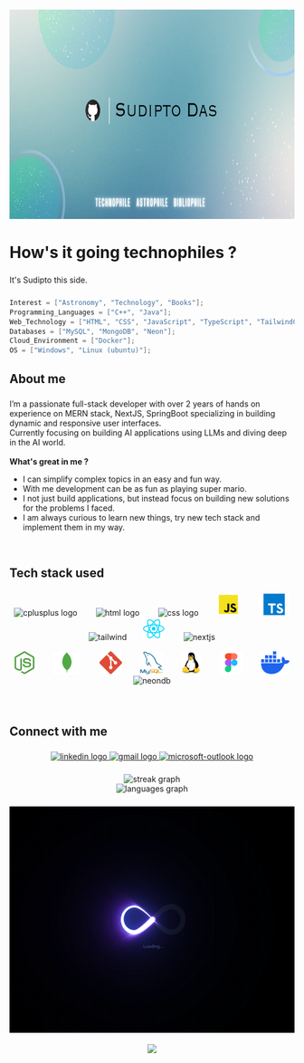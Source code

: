 
###

<div align="center">
  <img height="370" src="https://github.com/isudiptodas/isudiptodas/blob/main/Banner.png"  />
</div>

###

<h1 align="left">How's it going technophiles ?</h1>

###

<p align="left">It's Sudipto this side.</p>


###

``` kotlin
Interest = ["Astronomy", "Technology", "Books"];
Programming_Languages = ["C++", "Java"];
Web_Technology = ["HTML", "CSS", "JavaScript", "TypeScript", "TailwindCSS", "ReactJS", "NodeJs", "Express", "NextJs", "SpringBoot"];
Databases = ["MySQL", "MongoDB", "Neon"];
Cloud_Environment = ["Docker"];
OS = ["Windows", "Linux (ubuntu)"];

```

###

<h2 align="left">About me</h2>

###

<p align="left"> 
I’m a passionate full-stack developer with over 2 years of hands on experience on MERN stack, NextJS, SpringBoot specializing in building dynamic and responsive user interfaces. <br>
Currently focusing on building AI applications using LLMs and  diving deep in the AI world. <br> <br>
<b>What's great in me ? </b><br>
<ul>
  <li>I can simplify complex topics in an easy and fun way.</li>
  <li>With me development can be as fun as playing super mario.</li>
  <li>I not just build applications, but instead focus on building new solutions for the problems I faced.</li>
  <li>I am always curious to learn new things, try new tech stack and implement them in my way.</li>
</ul>

 </p>

<br>

###


<h2 align="left">Tech stack used </h2>

###

<div align="left">
</div>

###

<div align="center">
  
  <img src="https://sdtimes.com/wp-content/uploads/2018/03/cpppp.png" height="40" alt="cplusplus logo"  />
  <img width="25" />
  <img src="https://cdn.jsdelivr.net/gh/devicons/devicon/icons/html5/html5-original.svg" height="40" alt="html logo"  />
  <img width="25" />
   <img src="https://logospng.org/download/css-3/logo-css-3-2048.png" height="40" alt="css logo"  />
  <img width="25" />
  <img src="https://github.com/isudiptodas/isudiptodas/blob/main/js_logo.png" height="40" alt="js" />
  <img width="25" />
  <img src="https://github.com/isudiptodas/isudiptodas/blob/main/ts_logo.png" height="40" alt="ts" />
  <img width="25" />
  <img src="https://upload.wikimedia.org/wikipedia/commons/thumb/d/d5/Tailwind_CSS_Logo.svg/1024px- Tailwind_CSS_Logo.svg.png?20230715030042" height="30" alt="tailwind" />
  <img width="20" />
  <img src="https://github.com/isudiptodas/isudiptodas/blob/main/react.png" height="40" alt="react" />
  <img width="25" />
  <img src="https://img.icons8.com/fluent-systems-filled/512/EBEBEB/nextjs.png" height="40" alt="nextjs" />
  <img width="25" />
  <br><br>
  <img src="https://github.com/isudiptodas/isudiptodas/blob/main/node-js.svg" height="40" alt="nodeJS" />
  <img width="25" />
  <img src="https://github.com/isudiptodas/isudiptodas/blob/main/mongodb.png" height="40" alt="mongodb" />
  <img width="25" />
  <img src="https://github.com/isudiptodas/isudiptodas/blob/main/git.png" height="40" alt="git" />
  <img width="25" />
  <img src="https://github.com/isudiptodas/isudiptodas/blob/main/mysql.png" height="40" alt="mysql" />
  <img width="25" />
  <img src="https://github.com/isudiptodas/isudiptodas/blob/main/linux.png" height="40" alt="linux" />
  <img width="25" />
  <img src="https://github.com/isudiptodas/isudiptodas/blob/main/figma.png" height="40" alt="figma" />
  <img width="25" />
  <img src="https://github.com/isudiptodas/isudiptodas/blob/main/docker-mark-blue.png" height="40" alt="docker" />
  <img width="25" />
  <img src="https://ml.globenewswire.com/Resource/Download/82e79fc7-1654-41e7-af70-f5857596743c" height="40" alt="neondb" />
  <img width="25" />


</div>

###

<div align="center">    

</div>
<br>

###

<h2 align="left">Connect with me </h2>

###

<div align="center">
  <a href="https://www.linkedin.com/in/sudipto-das-386a33234?utm_source=share&utm_campaign=share_via&utm_content=profile&utm_medium=android_app" target="_blank">
    <img src="https://itcnet.gr/wp-content/uploads/2020/09/Linkedin-logo-on-transparent-Background-PNG-.png" height="40" alt="linkedin logo"  />
  </a>
  
  <a href="mailto:work.sudiptodas@gmail.com" target="_blank">
    <img src="https://iconape.com/wp-content/uploads/1/11/gmail-02.png" height="40" alt="gmail logo"  />
  </a>
  
  <a href="mailto:isudiptodas01@outlook.com" target="_blank">
    <img src="https://cdn.icon-icons.com/icons2/2397/PNG/512/microsoft_office_outlook_logo_icon_145721.png" height="40" alt="microsoft-outlook logo"  />
  </a>
  
</div>

###

<div align="center">
  <img src="https://streak-stats.demolab.com?user=isudiptodas&locale=en&mode=weekly&theme=tokyonight&hide_border=false&border_radius=5&order=1" height="150" alt="streak graph"  />
  <br>
  <img src="https://github-readme-stats.vercel.app/api/top-langs?username=isudiptodas&locale=en&hide_title=false&layout=compact&card_width=320&langs_count=5&theme=tokyonight&hide_border=false" height="150" alt="languages graph"  />
</div>

###

<div align="center">
  <img height="400" src="https://github.com/isudiptodas/isudiptodas/blob/main/Github_Profile_README.gif"  />
</div>

<br>

<div align="center">
  <img src="https://visitor-badge.laobi.icu/badge?page_id=isudiptodas.isudiptodas&"  />
</div>

###
